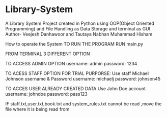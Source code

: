 # Library-System
A Library System Project created in Python using OOP(Object Oriented Programming) and File Handling as Data Storage and terminal as GUI
Author- Veejesh Danhawoor and Tautaya Nabhan Muhammad Hisham

How to operate the System
TO RUN THE PROGRAM 
    RUN main.py

FROM TERMINAL 3 DIFFERENT OPTION

TO ACCESS ADMIN OPTION
username: admin
password: 1234

TO ACESS STAFF OPTION 
FOR TRIAL PURPORSE:
Use staff Michael Johnson username & Password
username: michaelj
password: johnson45


TO ACCES USER ALREADY CREATED DATA
Use John Doe account
username: johndoe
password: pass123

IF staff.txt,user.txt,book.txt and system_rules.txt cannot be read ,move the file where it is being read from
